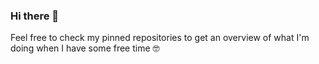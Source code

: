 ### Hi there 👋

Feel free to check my pinned repositories to get an overview of what I'm doing when I have some free time 🤓
